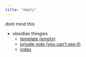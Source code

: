 ```yaml
---
title: "empty"
---
```

dont mind this
- obsidian thingies
	- [template (empty)](templates/post.md)
	- [private note (you can't see it)](private/private-note.md)
	- [index](_index.md)